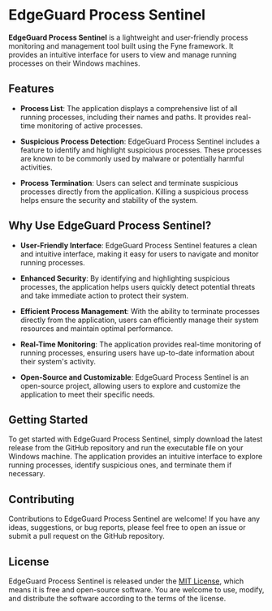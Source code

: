 # EdgeGuard Process Sentinel

**EdgeGuard Process Sentinel** is a lightweight and user-friendly process monitoring and management tool built using the Fyne framework. It provides an intuitive interface for users to view and manage running processes on their Windows machines.

## Features

- **Process List**: The application displays a comprehensive list of all running processes, including their names and paths. It provides real-time monitoring of active processes.

- **Suspicious Process Detection**: EdgeGuard Process Sentinel includes a feature to identify and highlight suspicious processes. These processes are known to be commonly used by malware or potentially harmful activities.

- **Process Termination**: Users can select and terminate suspicious processes directly from the application. Killing a suspicious process helps ensure the security and stability of the system.


## Why Use EdgeGuard Process Sentinel?

- **User-Friendly Interface**: EdgeGuard Process Sentinel features a clean and intuitive interface, making it easy for users to navigate and monitor running processes.

- **Enhanced Security**: By identifying and highlighting suspicious processes, the application helps users quickly detect potential threats and take immediate action to protect their system.

- **Efficient Process Management**: With the ability to terminate processes directly from the application, users can efficiently manage their system resources and maintain optimal performance.

- **Real-Time Monitoring**: The application provides real-time monitoring of running processes, ensuring users have up-to-date information about their system's activity.

- **Open-Source and Customizable**: EdgeGuard Process Sentinel is an open-source project, allowing users to explore and customize the application to meet their specific needs.

## Getting Started

To get started with EdgeGuard Process Sentinel, simply download the latest release from the GitHub repository and run the executable file on your Windows machine. The application provides an intuitive interface to explore running processes, identify suspicious ones, and terminate them if necessary.

## Contributing

Contributions to EdgeGuard Process Sentinel are welcome! If you have any ideas, suggestions, or bug reports, please feel free to open an issue or submit a pull request on the GitHub repository.

## License

EdgeGuard Process Sentinel is released under the [MIT License](LICENSE), which means it is free and open-source software. You are welcome to use, modify, and distribute the software according to the terms of the license.

